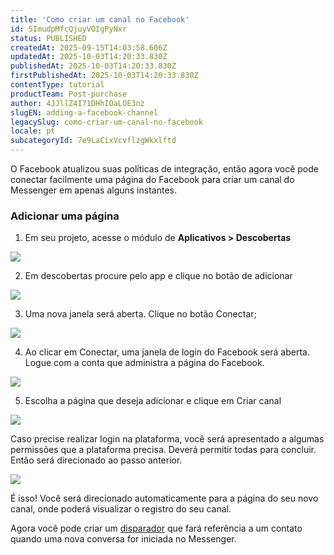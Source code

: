 ```yaml
---
title: 'Como criar um canal no Facebook'
id: 5ImudpMfcQjuyVOIgPyNxr
status: PUBLISHED
createdAt: 2025-09-15T14:03:58.606Z
updatedAt: 2025-10-03T14:20:33.830Z
publishedAt: 2025-10-03T14:20:33.830Z
firstPublishedAt: 2025-10-03T14:20:33.830Z
contentType: tutorial
productTeam: Post-purchase
author: 4JJllZ4I71DHhIOaLOE3nz
slugEN: adding-a-facebook-channel
legacySlug: como-criar-um-canal-no-facebook
locale: pt
subcategoryId: 7e9LaCixVcvflzgWkxlftd
---
```


O Facebook atualizou suas políticas de integração, então agora você pode conectar facilmente uma página do Facebook para criar um canal do Messenger em apenas alguns instantes.

### Adicionar uma página

1. Em seu projeto, acesse o módulo de **Aplicativos > Descobertas**

![](https://cdn.statically.io/gh/vtexdocs/help-center-content/refs/heads/main/docs/pt/tutorials/weni-by-vtex/integrações/como-criar-um-canal-no-facebook_1.png)

2. Em descobertas procure pelo app e clique no botão de adicionar

![](https://cdn.statically.io/gh/vtexdocs/help-center-content/refs/heads/main/docs/pt/tutorials/weni-by-vtex/integrações/como-criar-um-canal-no-facebook_2.png)

3. Uma nova janela será aberta. Clique no botão Conectar;

![](https://cdn.statically.io/gh/vtexdocs/help-center-content/refs/heads/main/docs/pt/tutorials/weni-by-vtex/integrações/como-criar-um-canal-no-facebook_3.png)

4. Ao clicar em Conectar, uma janela de login do Facebook será aberta. Logue com a conta que administra a página do Facebook.

![](https://cdn.statically.io/gh/vtexdocs/help-center-content/refs/heads/main/docs/pt/tutorials/weni-by-vtex/integrações/como-criar-um-canal-no-facebook_4.png)

5. Escolha a página que deseja adicionar e clique em Criar canal

 ![](https://cdn.statically.io/gh/vtexdocs/help-center-content/refs/heads/main/docs/pt/tutorials/weni-by-vtex/integrações/como-criar-um-canal-no-facebook_5.png)

Caso precise realizar login na plataforma, você será apresentado a algumas permissões que a plataforma precisa. Deverá permitir todas para concluir. Então será direcionado ao passo anterior.

![](https://cdn.statically.io/gh/vtexdocs/help-center-content/refs/heads/main/docs/pt/tutorials/weni-by-vtex/integrações/como-criar-um-canal-no-facebook_6.png)

É isso! Você será direcionado automaticamente para a página do seu novo canal, onde poderá visualizar o registro do seu canal.

Agora você pode criar um [disparador](https://docs.weni.ai/l/pt/gatilhos-campanhas/como-criar-um-gatilho) que fará referência a um contato quando uma nova conversa for iniciada no Messenger.
